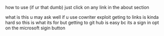 how to use (if ur that dumb)
just click on any link in the about section

what is this u may ask well if u use cowriter exploit geting to links is kinda hard so this is what its for but getting to git hub is easy bc its a sign in opt on the microsoft sigin button
